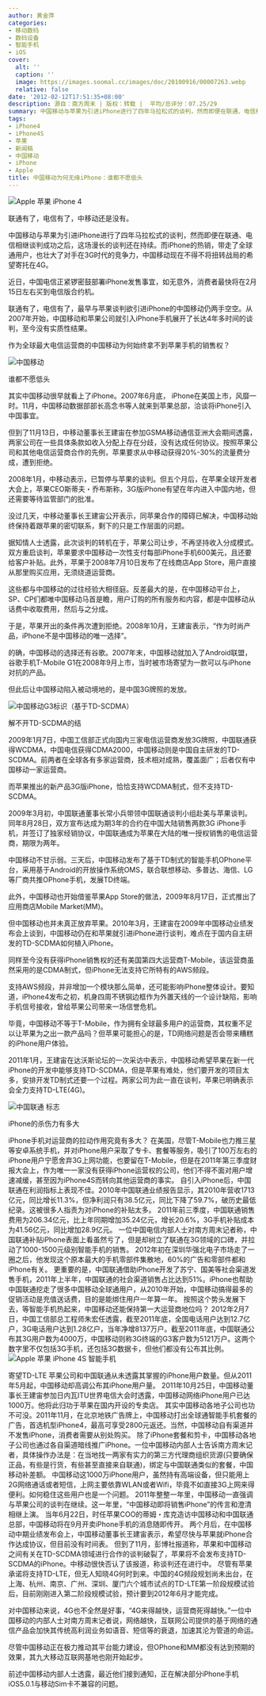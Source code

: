 ```yaml
---
author: 黄金萍
categories:
- 移动数码
- 数码设备
- 智能手机
- iOS
cover:
  alt: ''
  caption: ''
  image: https://images.soomal.cc/images/doc/20100916/00007263.webp
  relative: false
date: '2012-02-12T17:51:35+08:00'
description: 源自：南方周末 | 版权：转载 |  平均/总评分：07.25/29
summary: 中国移动与苹果为引进iPhone进行了四年马拉松式的谈判，然而即便在联通、电信相继谈判成功之后，这场漫长的谈判还在持续。而iPhone的热销，带走了全球通用户，也壮大了对手在3G时代的竞争力，中国移动现在不得不将扭转战局的希望寄托在4G。作为全球最大电信运营商的中国移动为何始终拿不到苹果手机的销售权？
tags:
- iPhone4
- iPhone4S
- 苹果
- 新闻稿
- 中国移动
- iPhone
- Apple
title: 中国移动为何无缘iPhone：谁都不愿低头
---
```


![Apple 苹果 iPhone 4](https://images.soomal.cc/images/doc/20100608/00005934.webp)



联通有了，电信有了，中移动还是没有。



中国移动与苹果为引进iPhone进行了四年马拉松式的谈判，然而即便在联通、电信相继谈判成功之后，这场漫长的谈判还在持续。而iPhone的热销，带走了全球通用户，也壮大了对手在3G时代的竞争力，中国移动现在不得不将扭转战局的希望寄托在4G。



近日，中国电信正紧锣密鼓部署iPhone发售事宜，如无意外，消费者最快将在2月15日左右买到电信版合约机。



联通有了，电信有了，最早与苹果谈判欲引进iPhone的中国移动仍两手空空。从2007年开始，中国移动和苹果公司就引入iPhone手机展开了长达4年多时间的谈判，至今没有实质性结果。



作为全球最大电信运营商的中国移动为何始终拿不到苹果手机的销售权？



![中国移动](https://images.soomal.cc/images/doc/20100916/00007263.webp)



谁都不愿低头



其实中国移动很早就看上了iPhone。2007年6月底， iPhone在美国上市，风靡一时。11月，中国移动数据部部长高念书等人就来到苹果总部，洽谈将iPhone引入中国事宜。



但到了11月13日，中移动董事长王建宙在参加GSMA移动通信亚洲大会期间透露，两家公司在一些具体条款如收入分配上存在分歧，没有达成任何协议。按照苹果公司和其他电信运营商合作的先例，苹果要求从中移动获得20%-30%的流量费分成，遭到拒绝。



2008年1月，中移动表示，已暂停与苹果的谈判。但五个月后，在苹果全球开发者大会上，苹果CEO斯蒂夫・乔布斯称，3G版iPhone有望在年内进入中国内地，但还需要等待监管部门的批准。



没过几天，中移动董事长王建宙公开表示，同苹果合作的障碍已解决，中国移动始终保持着跟苹果的密切联系，剩下的只是工作层面的问题。



据知情人士透露，此次谈判的转机在于，苹果公司让步，不再坚持收入分成模式。双方重启谈判，苹果要求中国移动一次性支付每部iPhone手机600美元，且还要给客户补贴。此外，苹果于2008年7月10日发布了在线商店App Store，用户直接从那里购买应用，无须绕道运营商。



这些都与中国移动的过往经验大相径庭。反差最大的是，在中国移动平台上，SP、CP们都唯中国移动马首是瞻，用户订购的所有服务和内容，都是中国移动从话费中收取费用，然后与之分成。



于是，苹果开出的条件再次遭到拒绝。2008年10月，王建宙表示，“作为时尚产品，iPhone不是中国移动的唯一选择”。



的确，中国移动的选择还有谷歌。2007年末，中国移动就加入了Android联盟，谷歌手机T-Mobile G1在2008年9月上市，当时被市场寄望为一款可以与iPhone对抗的产品。



但此后让中国移动陷入被动境地的，是中国3G牌照的发放。



![中国移动G3标识（基于TD-SCDMA）](https://images.soomal.cc/images/doc/20091107/00003048.webp)



解不开TD-SCDMA的结



2009年1月7日，中国工信部正式向国内三家电信运营商发放3G牌照，中国联通获得WCDMA，中国电信获得CDMA2000，中国移动则是中国自主研发的TD-SCDMA。前两者在全球各有多家运营商，技术相对成熟，覆盖面广；后者仅有中国移动一家运营商。



而苹果推出的新产品3G版iPhone，恰恰支持WCDMA制式，但不支持TD-SCDMA。



2009年3月初，中国联通董事长常小兵带领中国联通谈判小组赴美与苹果谈判。同年8月28日，双方宣布达成为期3年的合约在中国大陆销售两款3G iPhone手机，并签订了独家经销协议，中国联通成为苹果在大陆的唯一授权销售的电信运营商，期限为两年。



中国移动不甘示弱。三天后，中国移动发布了基于TD制式的智能手机OPhone平台，采用基于Android的开放操作系统OMS，联合联想移动、多普达、海信、LG等厂商共推OPhone手机，发展TD终端。



此外，中国移动也开始借鉴苹果App Store的做法，2009年8月17日，正式推出了应用商店Mobile Market(MM)。



但中国移动也并未真正放弃苹果。2010年3月，王建宙在2009年中国移动业绩发布会上谈到，中国移动仍在和苹果就引进iPhone进行谈判，难点在于国内自主研发的TD-SCDMA如何植入iPhone。



同样至今没有获得iPhone销售权的还有美国第四大运营商T-Mobile，该运营商虽然采用的是CDMA制式，但iPhone无法支持它所特有的AWS频段。



支持AWS频段，并非增加一个模块那么简单，还可能影响iPhone整体设计。要知道，iPhone4发布之初，机身四周不锈钢边框作为外置天线的一个设计缺陷，影响手机信号接收，曾给苹果公司带来一场信誉危机。



毕竟，中国移动不等于T-Mobile，作为拥有全球最多用户的运营商，其权重不足以让苹果为之出一款产品吗？但苹果可能担心的是，TD网络问题是否会带来糟糕的iPhone用户体验。



2011年1月，王建宙在达沃斯论坛的一次采访中表示，中国移动希望苹果在新一代iPhone的开发中能够支持TD-SCDMA，但是苹果有难处，他们要开发的项目太多，安排开发TD制式还要一个过程。两家公司为此一直在谈判，苹果已明确表示会全力支持TD-LTE(4G)。



![中国联通 标志](https://images.soomal.cc/images/doc/20100901/00007019.webp)



iPhone的杀伤力有多大



iPhone手机对运营商的拉动作用究竟有多大？
在美国，尽管T-Mobile也力推三星等安卓系统手机，并对iPhone用户采取了专卡、套餐等服务，吸引了100万左右的iPhone用户宁愿舍弃3G上网功能，也要留在T-Mobile，但是在2011年第三季度财报大会上，作为唯一一家没有获得iPhone运营权的公司，他们不得不面对用户增速减缓，甚至因为iPhone4S而转向其他运营商的事实。
自引入iPhone后，中国联通在利润指标上表现不佳。2010年中国联通业绩报告显示，其2010年营收1713亿元，同比增长11.3%，但净利润只有38.5亿元，同比下降了59.7%，破历史最低纪录。这被很多人指责为对iPhone的补贴太多。
2011年前三季度，中国联通销售费用为206.34亿元，比上年同期增加35.24亿元，增长20.6%，3G手机补贴成本为41.56亿元，同比增加28.9亿元。
一位中国电信内部人士对南方周末记者称，中国联通补贴iPhone表面上看虽然亏了，但是却树立了联通在3G领域的口碑，并拉动了1000-1500元级别智能手机的销售。
2012年初在深圳华强北电子市场走了一圈之后，他发现这个原本最大的手机零部件集散地，60%的广告和零部件都和iPhone有关。
更重要的是，中国联通借助iPhone开发了苏宁、国美等社会渠道发售手机，2011年上半年，中国联通的社会渠道销售占比达到51%。iPhone也帮助中国联通挖走了很多中国移动全球通用户，从2010年开始，中国移动搞得最多的促销活动是充值送话费，目的是能绑住用户一年算一年。
按照这个势头发展下去，等智能手机热起来，中国移动还能保持第一大运营商地位吗？
2012年2月7日，中国工信部总工程师朱宏任透露，截至2011年底，全国电话用户达到12.7亿户，3G电话用户达到1.28亿户，当年净增8137万户。截至2011年底，中国联通公布其3G用户数为4000万，中国移动则称3G终端的G3客户数为5121万户。这两个数字里不仅包括3G手机，还包括3G数据卡，但他们都没有公布其比例。
![Apple 苹果 iPhone 4S 智能手机](https://images.soomal.cc/images/doc/20120210/00016668.webp)




寄望TD-LTE
苹果公司和中国联通从未透露其掌握的iPhone用户数量。但从2011年5月起，中国移动却高调公布其iPhone用户量。
2011年10月25日，中国移动董事长王建宙参加日内瓦ITU世界电信大会时透露，中国移动网络iPhone用户已达1000万。他将此归功于苹果在国内开设的专卖店。
其实中国移动各地子公司也功不可没。2011年11月，在北京地铁广告牌上，中国移动打出全球通智能手机套餐的广告，首选机型iPhone4，最高可享受2800元返还。当然，中国移动自有渠道并不发售iPhone，消费者需要从别处购买。
除了iPhone套餐和剪卡，中国移动各地子公司也通过各自渠道暗线推广iPhone。一位中国移动内部人士告诉南方周末记者，具体操作办法是：在当地找一两家有实力的第三方代理商组织货源(只要确保正品，有些是行货，有些甚至直接来自联通)，绑定与中国联通类似的套餐，中国移动补差额。
中国移动这1000万iPhone用户，虽然持有高端设备，但只能用上2G网络通话或者短信，上网主要依靠WLAN或者Wifi，毕竟不如直接3G上网来得便利。如何稳住这些用户也是一个问题。
2011年整整一年里，中国移动一直强调与苹果公司的谈判在继续。这一年里，“中国移动即将销售iPhone”的传言和澄清相继上演。
当年6月22日，时任苹果COO的蒂姆・库克造访中国移动和中国联通总部，中国移动将在9月开卖iPhone手机的消息随即传开。
两个月后，在中国移动中期业绩发布会上，中国移动董事长王建宙表示，希望尽快与苹果就iPhone合作达成协议，但目前没有时间表。
但到了11月，彭博社报道称，苹果和中国移动之间有关在TD-SCDMA领域进行合作的谈判破裂了，苹果将不会发布支持TD-SCDMA的iPhone。中移动很快否认了该报道，称谈判还在进行中。
尽管有苹果承诺将支持TD-LTE，但无人知晓4G何时到来。中国的4G频段规划尚未出台，在上海、杭州、南京、广州、深圳、厦门六个城市试点的TD-LTE第一阶段规模试验后，目前刚刚进入第二阶段规模试验，预计要到2012年6月才能完成。



对中国移动来说，4G也不全然是好事，“4G来得越快，运营商死得越快。”一位中国移动的内部人士对南方周末记者说，网络越快，互联网公司提供的基于网络的通信产品会加快其传统高利润业务如语音、短信等的衰退，加速其沦为管道的命运。



尽管中国移动正在极力推动其平台能力建设，但OPhone和MM都没有达到预期的效果，其九大移动互联网基地也刚开始起步。



前述中国移动内部人士透露，最近他们接到通知，正在解决部分iPhone手机iOS5.0.1与移动Sim卡不兼容的问题。